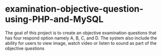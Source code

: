 # examination-objective-question-using-PHP-and-MySQL
The goal of this project is to create an objective examination questions that has four respond option namely A, B, C, and D. The system also include the ability for users to view image, watch video or listen to sound as part of the objective questions
